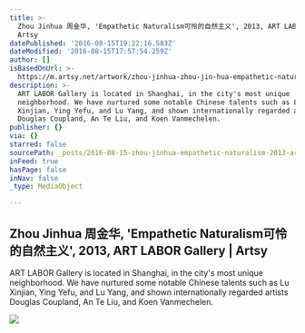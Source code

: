 ```yaml
---
title: >-
  Zhou Jinhua 周金华, 'Empathetic Naturalism可怜的自然主义', 2013, ART LABOR Gallery |
  Artsy
datePublished: '2016-08-15T19:22:16.583Z'
dateModified: '2016-08-15T17:57:54.259Z'
author: []
isBasedOnUrl: >-
  https://m.artsy.net/artwork/zhou-jinhua-zhou-jin-hua-empathetic-naturalismke-lian-de-zi-ran-zhu-yi
description: >-
  ART LABOR Gallery is located in Shanghai, in the city's most unique
  neighborhood. We have nurtured some notable Chinese talents such as Lu
  Xinjian, Ying Yefu, and Lu Yang, and shown internationally regarded artists
  Douglas Coupland, An Te Liu, and Koen Vanmechelen.
publisher: {}
via: {}
starred: false
sourcePath: _posts/2016-08-15-zhou-jinhua-empathetic-naturalism-2013-art-l.md
inFeed: true
hasPage: false
inNav: false
_type: MediaObject

---
```

<article style=""><h1>Zhou Jinhua 周金华, 'Empathetic Naturalism可怜的自然主义', 2013, ART LABOR Gallery | Artsy</h1><p>ART LABOR Gallery is located in Shanghai, in the city's most unique neighborhood. We have nurtured some notable Chinese talents such as Lu Xinjian, Ying Yefu, and Lu Yang, and shown internationally regarded artists Douglas Coupland, An Te Liu, and Koen Vanmechelen.</p><img src="https://d32dm0rphc51dk.cloudfront.net/YQZ0PFAmaa7zRzYc4RcVew/large.jpg" /></article>